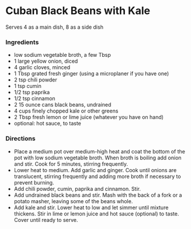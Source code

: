 # Cuban Black Beans with Kale

Serves 4 as a main dish, 8 as a side dish
 
### Ingredients
- low sodium vegetable broth, a few Tbsp
- 1 large yellow onion, diced
- 4 garlic cloves, minced
- 1 Tbsp grated fresh ginger (using a microplaner if you have one)
- 2 tsp chili powder
- 1 tsp cumin
- 1/2 tsp paprika
- 1/2 tsp cinnamon
- 2 15 ounce cans black beans, undrained
- 4 cups finely chopped kale or other greens
- 2 Tbsp fresh lemon or lime juice (whatever you have on hand)
- optional: hot sauce, to taste


### Directions 
- Place a medium pot over medium-high heat and coat the bottom of the pot with low sodium vegetable broth. When broth is boiling add onion and stir. Cook for 5 minutes, stirring frequently.
- Lower heat to medium. Add garlic and ginger. Cook until onions are translucent, stirring frequently and adding more broth if necessary to prevent burning.
- Add chili powder, cumin, paprika and cinnamon. Stir.
- Add undrained black beans and stir. Mash with the back of a fork or a potato masher, leaving some of the beans whole.
- Add kale and stir. Lower heat to low and let simmer until mixture thickens. Stir in lime or lemon juice and hot sauce (optional) to taste. Cover until ready to serve.
